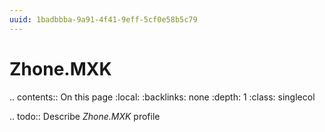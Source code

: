 ```yaml
---
uuid: 1badbbba-9a91-4f41-9eff-5cf0e58b5c79
---
```



# Zhone.MXK

.. contents:: On this page
    :local:
    :backlinks: none
    :depth: 1
    :class: singlecol

.. todo::
    Describe *Zhone.MXK* profile

